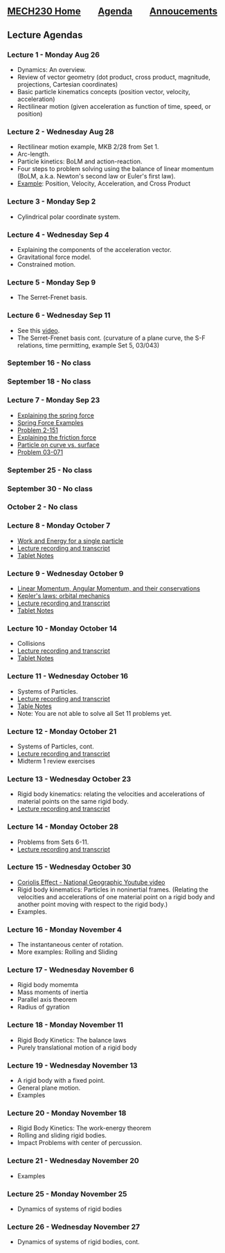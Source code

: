 [MECH230 Home](homepage.md)        [Agenda](lectures-agenda.md)        [Annoucements](announcements.md)
---

## Lecture Agendas

### Lecture 1 - Monday Aug 26
- Dynamics: An overview.
- Review of vector geometry (dot product, cross product, magnitude, projections, Cartesian coordinates)
- Basic particle kinematics concepts (position vector, velocity, acceleration)
- Rectilinear motion (given acceleration as function of time, speed, or position)

### Lecture 2 - Wednesday Aug 28
- Rectilinear motion example, MKB 2/28 from Set 1.
- Arc-length.
- Particle kinetics: BoLM and action-reaction.
- Four steps to problem solving using the balance of linear momentum (BoLM, a.k.a. Newton's second law or Euler's first law).
- [Example](notes/question_cross_product.pdf): Position, Velocity, Acceleration, and Cross Product

### Lecture 3 - Monday Sep 2
- Cylindrical polar coordinate system.

### Lecture 4 - Wednesday Sep 4
- Explaining the components of the acceleration vector.
- Gravitational force model.
- Constrained motion.

### Lecture 5 - Monday Sep 9
- The Serret-Frenet basis.

### Lecture 6 - Wednesday Sep 11
- See this [video](https://www.youtube.com/watch?v=0ACqRREH180).
- The Serret-Frenet basis cont. (curvature of a plane curve, the S-F relations, time permitting, example Set 5, 03/043)

### September 16 - No class

### September 18 - No class

### Lecture 7 - Monday Sep 23
- [Explaining the spring force](https://youtu.be/WtTDHW2JUVY)
- [Spring Force Examples](https://youtu.be/YiOZregJx9w)
- [Problem 2-151](https://youtu.be/Z8Un0esREyw)
- [Explaining the friction force](https://youtu.be/_fvCFtpL3c8)
- [Particle on curve vs. surface](https://youtu.be/XNdP7Nk850s)
- [Problem 03-071](https://youtu.be/RDFfE0tFTnk)

### September 25 - No class

### September 30 - No class

### October 2 - No class

### Lecture 8 - Monday October 7
- [Work and Energy for a single particle](notes/Power__Work_and_Energy.pdf)
- [Lecture recording and transcript](https://mailaub.sharepoint.com/sites/mech230-fall2024/Shared%20Documents/General/Recordings/MECH230%20Lectures-20241007_133419-Meeting%20Recording.mp4?web=1&referrer=Teams.TEAMS-ELECTRON&referrerScenario=MeetingChicletGetLink.view)
- [Tablet Notes](notes/Lecture-%20Work%20&%20Energy.pdf)

### Lecture 9 - Wednesday October 9
- [Linear Momentum, Angular Momentum, and their conservations](notes/Momenta_and_Impulses.pdf)
- [Kepler's laws: orbital mechanics](https://www.youtube.com/watch?v=pdst6HQkdrc)
- [Lecture recording and transcript](https://mailaub.sharepoint.com/sites/mech230-fall2024/_layouts/15/stream.aspx?id=%2Fsites%2Fmech230%2Dfall2024%2FShared%20Documents%2FGeneral%2FRecordings%2FMECH230%20Lectures%2D20241009%5F121610%2DMeeting%20Recording%2Emp4&referrer=StreamWebApp%2EWeb&referrerScenario=AddressBarCopied%2Eview%2Ee1d4bc2a%2D6924%2D4201%2D8942%2D9b8b09996c9d)
- [Tablet Notes](notes/Lecture%20-%20Linear%20and%20Angular%20Momenta.pdf)

### Lecture 10 - Monday October 14
- Collisions
- [Lecture recording and transcript](https://mailaub.sharepoint.com/:v:/r/sites/mech230-fall2024/Shared%20Documents/General/Recordings/MECH230%20Lectures-20241014_132411-Meeting%20Recording.mp4?csf=1&web=1&e=FOEKAt&nav=eyJyZWZlcnJhbEluZm8iOnsicmVmZXJyYWxBcHAiOiJTdHJlYW1XZWJBcHAiLCJyZWZlcnJhbFZpZXciOiJTaGFyZURpYWxvZy1MaW5rIiwicmVmZXJyYWxBcHBQbGF0Zm9ybSI6IldlYiIsInJlZmVycmFsTW9kZSI6InZpZXcifX0%3D)
- [Tablet Notes](notes/Lecture-collisions.pdf)

### Lecture 11 - Wednesday October 16
- Systems of Particles.
- [Lecture recording and transcript](https://mailaub.sharepoint.com/:v:/r/sites/mech230-fall2024/Shared%20Documents/General/Recordings/MECH230%20Lectures-20241016_135357-Meeting%20Recording.mp4?csf=1&web=1&e=fBikWM&nav=eyJyZWZlcnJhbEluZm8iOnsicmVmZXJyYWxBcHAiOiJTdHJlYW1XZWJBcHAiLCJyZWZlcnJhbFZpZXciOiJTaGFyZURpYWxvZy1MaW5rIiwicmVmZXJyYWxBcHBQbGF0Zm9ybSI6IldlYiIsInJlZmVycmFsTW9kZSI6InZpZXcifX0%3D)
- [Table Notes](notes/Lecture-system%20of%20particles%20.pdf)
- Note: You are not able to solve all Set 11 problems yet.

### Lecture 12 - Monday October 21
- Systems of Particles, cont.
- [Lecture recording and transcript](https://mailaub.sharepoint.com/sites/mech230-fall2024/_layouts/15/stream.aspx?id=%2Fsites%2Fmech230%2Dfall2024%2FShared%20Documents%2FGeneral%2FRecordings%2FMECH230%20Lectures%2D20241021%5F134757%2DMeeting%20Recording%2Emp4&referrer=StreamWebApp%2EWeb&referrerScenario=AddressBarCopied%2Eview%2Ed10891eb%2D2f4d%2D4653%2D9517%2De508fb35bae1)
- Midterm 1 review exercises

### Lecture 13 - Wednesday October 23
- Rigid body kinematics: relating the velocities and accelerations of material points on the same rigid body.
- [Lecture recording and transcript](https://mailaub.sharepoint.com/:v:/r/sites/mech230-fall2024/Shared%20Documents/General/Recordings/MECH230%20Lectures-20241023_121348-Meeting%20Recording.mp4?csf=1&web=1&e=i6OPmG&nav=eyJyZWZlcnJhbEluZm8iOnsicmVmZXJyYWxBcHAiOiJTdHJlYW1XZWJBcHAiLCJyZWZlcnJhbFZpZXciOiJTaGFyZURpYWxvZy1MaW5rIiwicmVmZXJyYWxBcHBQbGF0Zm9ybSI6IldlYiIsInJlZmVycmFsTW9kZSI6InZpZXcifX0%3D)

### Lecture 14 - Monday October 28
- Problems from Sets 6-11.
- [Lecture recording and transcript](https://mailaub.sharepoint.com/:v:/r/sites/mech230-fall2024/Shared%20Documents/General/Recordings/MECH230%20Lectures-20241028_144206-Meeting%20Recording.mp4?csf=1&web=1&e=Dl9w54&nav=eyJyZWZlcnJhbEluZm8iOnsicmVmZXJyYWxBcHAiOiJTdHJlYW1XZWJBcHAiLCJyZWZlcnJhbFZpZXciOiJTaGFyZURpYWxvZy1MaW5rIiwicmVmZXJyYWxBcHBQbGF0Zm9ybSI6IldlYiIsInJlZmVycmFsTW9kZSI6InZpZXcifX0%3D)

### Lecture 15 - Wednesday October 30
- [Coriolis Effect - National Geographic Youtube video](https://www.youtube.com/watch?v=mPsLanVS1Q8&t=130s)
- Rigid body kinematics: Particles in noninertial frames. (Relating the velocities and accelerations of one material point on a rigid body and another point moving with respect to the rigid body.)
- Examples.

### Lecture 16 - Monday November 4
- The instantaneous center of rotation.
- More examples: Rolling and Sliding


### Lecture 17 - Wednesday November 6
- Rigid body momemta
- Mass moments of inertia
- Parallel axis theorem
- Radius of gyration

### Lecture 18 - Monday November 11
- Rigid Body Kinetics: The balance laws
- Purely translational motion of a rigid body

### Lecture 19 - Wednesday November 13
- A rigid body with a fixed point.
- General plane motion.
- Examples

### Lecture 20 - Monday November 18
- Rigid Body Kinetics: The work-energy theorem
- Rolling and sliding rigid bodies.
- Impact Problems with center of percussion.

### Lecture 21 - Wednesday November 20
- Examples

### Lecture 25 - Monday November 25
- Dynamics of systems of rigid bodies

### Lecture 26 - Wednesday November 27
- Dynamics of systems of rigid bodies, cont.
